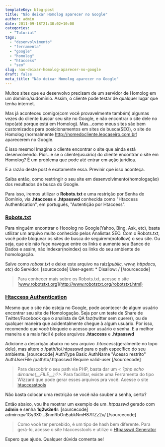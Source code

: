```yaml
---
templateKey: blog-post
title: "Não deixar Homolog aparecer no Google"
author: admin
date: 2011-09-18T21:30:02+10:00
categories:
  - "Tutorial"
tags:
  - "desenvolvimento"
  - "ferramenta"
  - "google"
  - "homolog"
  - "htaccess"
  - "seo"
slug: nao-deixar-homolog-aparecer-no-google
draft: false
meta_title: "Não deixar Homolog aparecer no Google"
---
```


Muitos sites que eu desenvolvo precisam de um servidor de Homolog em um domínio/sudomínio. Assim, o cliente pode testar de qualquer lugar que tenha internet.

Mas já aconteceu comigo(com você provavelmente também) algumas vezes do cliente buscar seu site no Google, e não encontrar o site dele no topo(até porque está em Homolog). Mas...como meus sites são bem customizados para posicionamentos em sites de busca(SEO), o site de Homolog (normalmente http://nomedocliente.leocaseiro.com.br) aparecerem no Google.

É isso mesmo! Imagina o cliente encontrar o site que ainda está desenvolvendo. Pior...e se o cliente(usuário) do cliente encontrar o site em Homolog? É um problema que pode até entrar em ação jurídica.

E a razão deste post é exatamente essa. Previnir que isso aconteça.

Saiba então, como restringir o seu site em desenvolvimento(homologação) dos resultados de busca do Google.

Para isso, iremos utilizar o **Robots.txt** e uma restrição por Senha do Domínio, via **.htaccess** e **.htpasswd** conhecida como "Htaccess Authentication", em português, "Autentição por Htaccess".

### [Robots.txt](#robotstxt)

Para ninguém encontrar o Hooolog no Google(Yahoo, Bing, Ask, etc), basta utilizar um arquivo muito conhecido pelos Analistas SEO. Com o Robots.txt, você pode bloquear os sites de busca de seguirem(nofollow) o seu site. Ou seja, que ele não fuçe navegue entre os links e aumente seu Banco de Dados e assim, não Indexar(noindex) os links do seu ambiente de homologação.

Salve como _robost.txt_ e deixe este arquivo na raiz(_public, www, httpdocs, etc_) do Servidor:
\[sourcecode\]
User-agent: \*
Disallow: /
\[/sourcecode\]

> Para conhecer mais sobre os Robots.txt, acesse o site [www.robotstxt.org](http://www.robotstxt.org/robotstxt.html)

### [Htaccess Authentication](#htpasswd)

Mesmo que o site não esteja no Google, pode acontecer de algum usuário encontrar seu site de Homologação. Seja por um teste de Share de Twitter/Facebook que o analista de QA faz(twitter sem querer), ou de qualquer maneira que acidentalmente chegue à algum usuário.
Por isso, recomendo que você bloqueie o acesso por usuário e senha. E a melhor maneira e a mais fácil é pelos arquivos **.htaccess** e **.htpasswd**

Adicione a descrição abaixo no seu arquivo _.htaccess_(geralmente no topo dele), mas altere o /path/to/.htpasswd para o [path](http://www.htaccesstools.com/articles/full-path-to-file-using-php/) específico do seu ambiente.
\[sourcecode\]
AuthType Basic
AuthName "Acesso restrito"
AuthUserFile /path/to/.htpasswd
Require valid-user
\[/sourcecode\]

> Para descobrir o seu path via PHP, basta dar um _< ?php echo dirname(\_\_FILE\_\_);?>_.
> Para facilitar, existe uma Ferramenta do tipo Wizzard que pode gerar esses arquivos pra você.
> Acesse o site [htaccesstools](http://www.htaccesstools.com/htaccess-authentication/)

Não basta colocar uma restrição se você não souber a senha, certo?

Então abaixo, vou lhe mostrar um exemplo de um _.htpasswd_ gerado com **admin** e senha **1q2w3e4r**:
\[sourcecode\]
admin:$apr1$Gy3X0...$nmRbOnEabkNmH87lfZz2u/
\[/sourcecode\]

> Como você ter percebido, é um tipo de hash bem diferente. Para gerá-lo, acesse o site htaccesstools e utilize o [Htpasswd Generator](http://www.htaccesstools.com/htpasswd-generator/)

Espero que ajude. Qualquer dúvida comenta ae!
